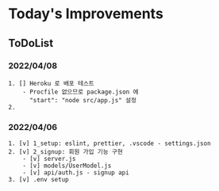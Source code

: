 # Today's Improvements

## ToDoList

### 2022/04/08
    1. [] Heroku 로 배포 테스트
        - Procfile 없으므로 package.json 에 
          "start": "node src/app.js" 설정
    2. 


### 2022/04/06
    1. [v] 1_setup: eslint, prettier, .vscode - settings.json
    2. [v] 2_signup: 회원 가입 기능 구현
        - [v] server.js
        - [v] models/UserModel.js
        - [v] api/auth.js - signup api
    3. [v] .env setup